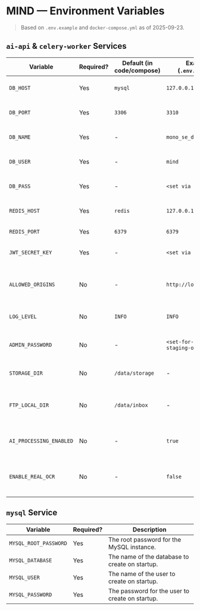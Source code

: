 # MIND — Environment Variables

> Based on `.env.example` and `docker-compose.yml` as of 2025-09-23.

## `ai-api` & `celery-worker` Services

| Variable         | Required? | Default (in code/compose) | Example (`.env.example`) | Description                                                 |
| ---------------- | --------- | ------------------------- | ------------------------ | ----------------------------------------------------------- |
| `DB_HOST`        | Yes       | `mysql`                   | `127.0.0.1`              | Hostname for the MySQL database.                            |
| `DB_PORT`        | Yes       | `3306`                    | `3310`                   | Port for the MySQL database.                                |
| `DB_NAME`        | Yes       | -                         | `mono_se_db_9`           | The name of the database to use.                            |
| `DB_USER`        | Yes       | -                         | `mind`                   | Username for database authentication.                       |
| `DB_PASS`        | Yes       | -                         | `<set via secrets>`      | Password for database authentication.                       |
| `REDIS_HOST`     | Yes       | `redis`                   | `127.0.0.1`              | Hostname for the Redis server.                              |
| `REDIS_PORT`     | Yes       | `6379`                    | `6379`                   | Port for the Redis server.                                  |
| `JWT_SECRET_KEY` | Yes       | -                         | `<set via secrets>`      | Secret key for signing JWT tokens.                          |
| `ALLOWED_ORIGINS`| No        | -                         | `http://localhost:8008`  | Comma-separated list of allowed origins for CORS.           |
| `LOG_LEVEL`      | No        | `INFO`                    | `INFO`                   | The logging level (e.g., `INFO`, `DEBUG`).                  |
| `ADMIN_PASSWORD` | No        | -                         | `<set-for-dev-or-staging-only>` | Password for the admin user, for dev/staging.       |
| `STORAGE_DIR`    | No        | `/data/storage`           | -                        | Directory for storing uploaded files.                       |
| `FTP_LOCAL_DIR`  | No        | `/data/inbox`             | -                        | Local directory for the FTP fetcher service.                |
| `AI_PROCESSING_ENABLED` | No | -                         | `true`                   | Feature flag to enable or disable AI processing.            |
| `ENABLE_REAL_OCR`| No        | -                         | `false`                  | Feature flag to switch between real and mock OCR services.  |

## `mysql` Service

| Variable              | Required? | Description                                           |
| --------------------- | --------- | ----------------------------------------------------- |
| `MYSQL_ROOT_PASSWORD` | Yes       | The root password for the MySQL instance.             |
| `MYSQL_DATABASE`      | Yes       | The name of the database to create on startup.        |
| `MYSQL_USER`          | Yes       | The name of the user to create on startup.            |
| `MYSQL_PASSWORD`      | Yes       | The password for the user to create on startup.       |